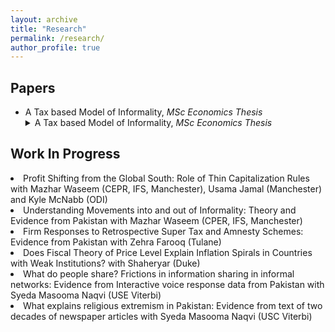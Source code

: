 ```yaml
---
layout: archive
title: "Research"
permalink: /research/
author_profile: true
---
```


<h2>Papers</h2>
<ul>
  <li>A Tax based Model of Informality, <i>MSc Economics Thesis</i></li>
<details>
  <summary>A Tax based Model of Informality, <i>MSc Economics Thesis</i></summary>
  <p>In low and middle-income countries, the informal sector constitutes a significant portion of GDP and employment, posing challenges for taxation and social protection. Tax evasion tends to be a major driver of informality even in developed countries Pappadà & Rogoff (2023). This paper develops a theoretical model to understand how firms choose between formal and informal operations in the presence of imperfect enforcement. The model, inspired by Roy’s classic self-selection theory, examines the relationship between firm productivity and profit in the context of taxation. It suggests that firms with higher productivity are more likely to operate in the formal sector if there is a wider dispersion in productivity among formal firms. This dispersion is influenced by government policies, such as tax rates, evasion and compliance costs, as well as support for formal businesses and availability of educated labor. The paper lays the groundwork for an in-depth study of how tax policy affects informality.</p>
</details>
  
 </ul> 
<h2>Work In Progress</h2>
  <li>Profit Shifting from the Global South: Role of Thin Capitalization Rules with Mazhar Waseem (CEPR, IFS, Manchester), Usama Jamal (Manchester) and Kyle McNabb (ODI)</li>
  <li>Understanding Movements into and out of Informality: Theory and Evidence from Pakistan with Mazhar Waseem (CPER, IFS, Manchester)</li>
  <li>Firm Responses to Retrospective Super Tax and Amnesty Schemes: Evidence from Pakistan with Zehra Farooq (Tulane)</li>
  <li>Does Fiscal Theory of Price Level Explain Inflation Spirals in Countries with Weak Institutions? with Shaheryar (Duke)</li>
  <li>What do people share? Frictions in information sharing in informal networks: Evidence from Interactive voice response data from Pakistan with Syeda Masooma Naqvi (USE Viterbi)</li>
  <li>What explains religious extremism in Pakistan: Evidence from text of two decades of newspaper articles with Syeda Masooma Naqvi (USC Viterbi)</li>
</ul>
